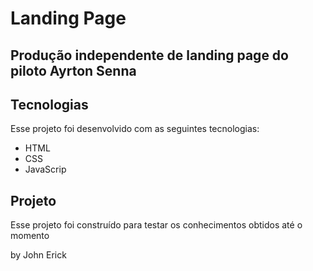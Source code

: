 # Landing Page

## Produção independente de landing page do piloto Ayrton Senna

## Tecnologias

Esse projeto foi desenvolvido com as seguintes tecnologias:

- HTML
- CSS
- JavaScrip

## Projeto

Esse projeto foi construído para testar os conhecimentos obtidos até o momento

by John Erick
